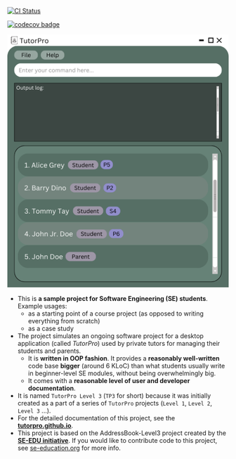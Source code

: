 [![CI Status](https://github.com/se-edu/addressbook-level3/workflows/Java%20CI/badge.svg)](https://github.com/AY2324S2-CS2103T-F12-3/tp/actions)

[![codecov badge](https://codecov.io/gh/nus-cs2103-AY2324S2/tp/graph/badge.svg?token=PBBJNYE8U5)](https://codecov.io/gh/nus-cs2103-AY2324S2/tp)

![MockUi](docs/images/mockUI.png)

* This is **a sample project for Software Engineering (SE) students**.<br>
  Example usages:
  * as a starting point of a course project (as opposed to writing everything from scratch)
  * as a case study
* The project simulates an ongoing software project for a desktop application (called _TutorPro_) used by private tutors for managing their students and parents.
  * It is **written in OOP fashion**. It provides a **reasonably well-written** code base **bigger** (around 6 KLoC) than what students usually write in beginner-level SE modules, without being overwhelmingly big.
  * It comes with a **reasonable level of user and developer documentation**.
* It is named `TutorPro Level 3` (`TP3` for short) because it was initially created as a part of a series of `TutorPro` projects (`Level 1`, `Level 2`, `Level 3` ...).
* For the detailed documentation of this project, see the **[tutorpro.github.io](https://ay2324s2-cs2103t-f12-3.github.io/tp/)**.
* This project is based on the AddressBook-Level3 project created by the **[SE-EDU initiative](https://se-education.org)**. If you would like to contribute code to this project, see [se-education.org](https://se-education.org#https://se-education.org/#contributing) for more info.
